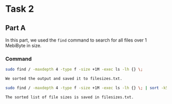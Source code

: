 # Task 2

## Part A
In this part, we used the `find` command to search for all files over 1 MebiByte in size.

### Command
```bash
sudo find / -maxdepth 4 -type f -size +1M -exec ls -lh {} \;

We sorted the output and saved it to filesizes.txt.

sudo find / -maxdepth 4 -type f -size +1M -exec ls -lh {} \; | sort -k5hr > ~/filesizes.txt

The sorted list of file sizes is saved in filesizes.txt.
